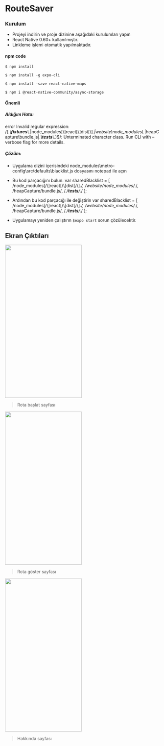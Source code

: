 # RouteSaver
### Kurulum

- Projeyi indirin ve proje dizinine aşağıdaki kurulumları yapın
- React Native 0.60+ kullanılmıştır.
- Linkleme işlemi otomatik yapılmaktadır.

 #### npm code

`$ npm install `

`$ npm install -g expo-cli`

`$ npm install -save react-native-maps`

`$ npm i @react-native-community/async-storage`

#### Önemli
##### Aldığım Hata:
error Invalid regular expression: /(.*\\__fixtures__\\.*|node_modules[\\\]react[\\\]dist[\\\].*|website\\node_modules\\.*|heapCapture\\bundle\.js|.*\\__tests__\\.*)$/: Unterminated character class. Run CLI with –verbose flag for more details.

##### Çözüm:
- Uygulama dizini içerisindeki node_modules\metro-config\src\defaults\blacklist.js dosyasını notepad ile açın

- Bu kod parçacığını bulun:
var sharedBlacklist = [
/node_modules[/\\]react[/\\]dist[/\\].*/,
/website\/node_modules\/.*/,
/heapCapture\/bundle\.js/,
/.*\/__tests__\/.*/
];

- Ardından bu kod parçacığı ile değiştirin 
var sharedBlacklist = [
/node_modules[\/\\]react[\/\\]dist[\/\\].*/,
/website\/node_modules\/.*/,
/heapCapture\/bundle\.js/,
/.*\/__tests__\/.*/
];

- Uygulamayı yeniden çalıştırın `$expo start` sorun çözülecektir.

## Ekran Çıktıları

<img src="https://www.imageupload.net/upload-image/2019/12/22/WhatsApp-Image-2019-12-22-at-20.36.02.jpg" width="250" height="500">

> Rota başlat sayfası

<img src="https://www.imageupload.net/upload-image/2019/12/22/WhatsApp-Image-2019-12-22-at-20.36.02-1.jpg" width="250" height="500">

> Rota göster sayfası

<img src="https://www.imageupload.net/upload-image/2019/12/22/WhatsApp-Image-2019-12-22-at-20.36.02-2.jpg" width="250" height="500">

> Hakkında sayfası
